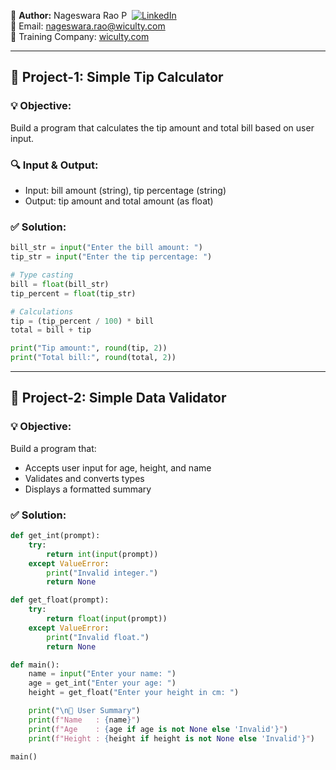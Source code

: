 👤 **Author:** Nageswara Rao P &nbsp;[![LinkedIn](https://img.shields.io/badge/LinkedIn-%230077B5.svg?style=flat-square&logo=linkedin&logoColor=white)](https://www.linkedin.com/in/nageshvkn)  
📧 Email: [nageswara.rao@wiculty.com](mailto:nageswara.rao@wiculty.com)  
🏢 Training Company: [wiculty.com](https://wiculty.com)

---
## 📘 Project-1: Simple Tip Calculator

### 💡 Objective:
Build a program that calculates the tip amount and total bill based on user input.

### 🔍 Input & Output:
- Input: bill amount (string), tip percentage (string)
- Output: tip amount and total amount (as float)

### ✅ Solution:

```python
bill_str = input("Enter the bill amount: ")
tip_str = input("Enter the tip percentage: ")

# Type casting
bill = float(bill_str)
tip_percent = float(tip_str)

# Calculations
tip = (tip_percent / 100) * bill
total = bill + tip

print("Tip amount:", round(tip, 2))
print("Total bill:", round(total, 2))
```

---

## 📘 Project-2: Simple Data Validator

### 💡 Objective:
Build a program that:
- Accepts user input for age, height, and name
- Validates and converts types
- Displays a formatted summary

### ✅ Solution:

```python
def get_int(prompt):
    try:
        return int(input(prompt))
    except ValueError:
        print("Invalid integer.")
        return None

def get_float(prompt):
    try:
        return float(input(prompt))
    except ValueError:
        print("Invalid float.")
        return None

def main():
    name = input("Enter your name: ")
    age = get_int("Enter your age: ")
    height = get_float("Enter your height in cm: ")

    print("\n📘 User Summary")
    print(f"Name   : {name}")
    print(f"Age    : {age if age is not None else 'Invalid'}")
    print(f"Height : {height if height is not None else 'Invalid'}")

main()
```